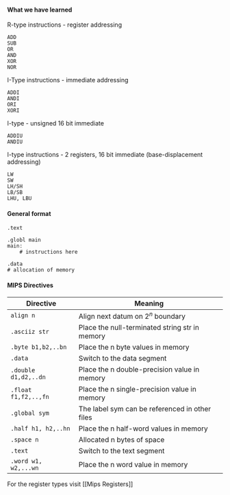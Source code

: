 <h4>What we have learned</h4>

R-type instructions - register addressing 
```
ADD
SUB
OR
AND
XOR
NOR
```

I-Type instructions - immediate addressing
```
ADDI
ANDI
ORI
XORI
```

I-type - unsigned 16 bit immediate
```
ADDIU
ANDIU
```

I-type instructions - 2 registers, 16 bit immediate (base-displacement addressing)
```
LW
SW
LH/SH
LB/SB
LHU, LBU
```

<h4>General format</h4>

```
.text

.globl main
main:
	# instructions here

.data
# allocation of memory
```

<h4>MIPS Directives</h4>

Directive|Meaning
-|-
`align n`|Align next datum on $2^n$ boundary
`.asciiz str`|Place the null-terminated string str in memory
`.byte b1,b2,..bn`|Place the n byte values in memory
`.data`|Switch to the data segment
`.double d1,d2,..dn`|Place the n double-precision value in memory
`.float f1,f2,..,fn`|Place the n single-precision value in memory
`.global sym`|The label sym can be referenced in other files
`.half h1, h2,..hn`|Place the n half-word values in memory
`.space n`|Allocated n bytes of space
`.text`|Switch to the text segment
`.word w1, w2,...wn`|Place the n word value in memory


For the register types visit [[Mips Registers]]
